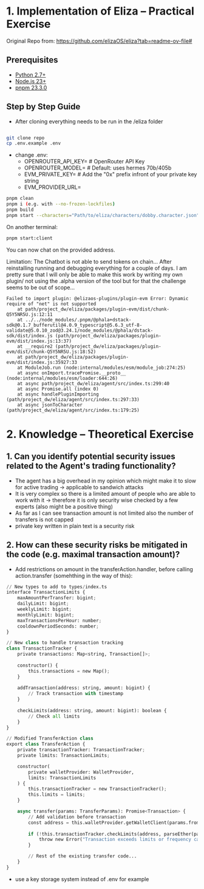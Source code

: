 # 1. Implementation of Eliza – Practical Exercise 
Original Repo from: https://github.com/elizaOS/eliza?tab=readme-ov-file#
## Prerequisites

- [Python 2.7+](https://www.python.org/downloads/)
- [Node.js 23+](https://docs.npmjs.com/downloading-and-installing-node-js-and-npm)
- [pnpm 23.3.0](https://pnpm.io/installation) 

## Step by Step Guide
- After cloning everything needs to be run in the /eliza folder
```bash

git clone repo
cp .env.example .env
```
- change .env:
  - OPENROUTER_API_KEY= # OpenRouter API Key
  - OPENROUTER_MODEL=  # Default: uses hermes 70b/405b
  - EVM_PRIVATE_KEY=          # Add the "0x" prefix infront of your private key string                 
  - EVM_PROVIDER_URL=

```bash
pnpm clean
pnpm i (e.g. with --no-frozen-lockfiles)
pnpm build
pnpm start --characters="Path/to/eliza/characters/dobby.character.json"
```

On another terminal:
```bash
pnpm start:client
```

You can now chat on the provided address.

Limitation: The Chatbot is not able to send tokens on chain... After reinstalling running and debugging everything for a couple of days. I am pretty sure that I will only be able to make this work by writing my own plugin/ not using the .alpha version of the tool but for that the challenge seems to be out of scope... 
```
Failed to import plugin: @elizaos-plugins/plugin-evm Error: Dynamic require of "net" is not supported
    at path/project_dw/eliza/packages/plugin-evm/dist/chunk-Q5Y5NR5U.js:12:11
    at ../../node_modules/.pnpm/@phala+dstack-sdk@0.1.7_bufferutil@4.0.9_typescript@5.6.3_utf-8-validate@5.0.10_zod@3.24.1/node_modules/@phala/dstack-sdk/dist/index.js (path/project_dw/eliza/packages/plugin-evm/dist/index.js:13:37)
    at __require2 (path/project_dw/eliza/packages/plugin-evm/dist/chunk-Q5Y5NR5U.js:18:52)
    at path/project_dw/eliza/packages/plugin-evm/dist/index.js:35927:33
    at ModuleJob.run (node:internal/modules/esm/module_job:274:25)
    at async onImport.tracePromise.__proto__ (node:internal/modules/esm/loader:644:26)
    at async path/project_dw/eliza/agent/src/index.ts:299:40
    at async Promise.all (index 0)
    at async handlePluginImporting (path/project_dw/eliza/agent/src/index.ts:297:33)
    at async jsonToCharacter (path/project_dw/eliza/agent/src/index.ts:179:25)
```

# 2. Knowledge – Theoretical Exercise
## 1. Can you identify potential security issues related to the Agent's trading functionality?
- The agent has a big overhead in my opinion which might make it to slow for active trading -> applicable to sandwich attacks
- It is very complex so there is a limited amount of people who are able to work with it -> therefore it is only security wise checked by a few experts (also might be a positive thing)
- As far as I can see transaction amount is not limited also the number of transfers is not capped 
- private key written in plain text is a security risk

## 2. How can these security risks be mitigated in the code (e.g. maximal transaction amount)?
- Add restrictions on amount in the transferAction.handler, before calling action.transfer (somehthing in the way of this): 
```python
// New types to add to types/index.ts
interface TransactionLimits {
    maxAmountPerTransfer: bigint;
    dailyLimit: bigint;
    weeklyLimit: bigint;
    monthlyLimit: bigint;
    maxTransactionsPerHour: number;
    cooldownPeriodSeconds: number;
}

// New class to handle transaction tracking
class TransactionTracker {
    private transactions: Map<string, Transaction[]>;
    
    constructor() {
        this.transactions = new Map();
    }
    
    addTransaction(address: string, amount: bigint) {
        // Track transaction with timestamp
    }
    
    checkLimits(address: string, amount: bigint): boolean {
        // Check all limits
    }
}

// Modified TransferAction class
export class TransferAction {
    private transactionTracker: TransactionTracker;
    private limits: TransactionLimits;

    constructor(
        private walletProvider: WalletProvider,
        limits: TransactionLimits
    ) {
        this.transactionTracker = new TransactionTracker();
        this.limits = limits;
    }

    async transfer(params: TransferParams): Promise<Transaction> {
        // Add validation before transaction
        const address = this.walletProvider.getWalletClient(params.fromChain).account.address;
        
        if (!this.transactionTracker.checkLimits(address, parseEther(params.amount))) {
            throw new Error("Transaction exceeds limits or frequency caps");
        }

        // Rest of the existing transfer code...
    }
}
```
- use a key storage system instead of .env for example 